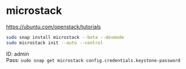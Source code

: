 # microstack

https://ubuntu.com/openstack/tutorials


```bash
sudo snap install microstack --beta --devmode
sudo microstack init --auto --control
```

ID: admin \
Pass: `sudo snap get microstack config.credentials.keystone-password`
